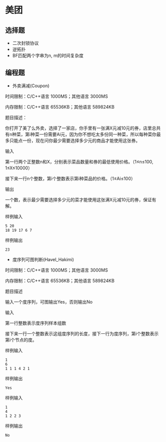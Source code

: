 # 美团

## 选择题

- 二次封锁协议
- 逆拓扑
- BF匹配两个字串为n, m的时间复杂度

## 编程题

- 外卖满减(Coupon)

时间限制：C/C++语言 1000MS；其他语言 3000MS

内存限制：C/C++语言 65536KB；其他语言 589824KB

题目描述：

你打开了美了么外卖，选择了一家店，你手里有一张满X元减10元的券，店里总共有n种菜，第i种菜一份需要Ai元，因为你不想吃太多份同一种菜，所以每种菜你最多只能点一份，现在问你最少需要选择多少元的商品才能使用这张券。

输入

第一行两个正整数n和X，分别表示菜品数量和券的最低使用价格。（1≤n≤100, 1≤X≤10000）

接下来一行n个整数，第i个整数表示第i种菜品的价格。（1≤Ai≤100）


输出

一个数，表示最少需要选择多少元的菜才能使用这张满X元减10元的券，保证有解。

样例输入
```
5 20
18 19 17 6 7
```
样例输出
```$xslt
23
```

- 度序列可图判断(Havel_Hakimi)


时间限制：C/C++语言 1000MS；其他语言 3000MS

内存限制：C/C++语言 65536KB；其他语言 589824KB

题目描述

输入一个度序列，可图输出Yes，否则输出No

输入

第一行整数表示度序列样本组数

接下来一行一个整数表示这组度序列的长度，接下一行为度序列，第i个整数表示第i个节点的度。

样例输入
```$xslt
1
6
1 1 1 4 2 1
```
样例输出
```$xslt
Yes
```
样例输入
```$xslt
1
4
1 2 2 3
```
样例输出
```$xslt
No
```



